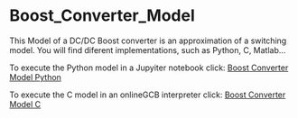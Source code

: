 # Boost_Converter_Model
This Model of a DC/DC Boost converter is an approximation of a switching model.
You will find diferent implementations, such as Python, C, Matlab...

To execute the Python model in a Jupyiter notebook click: [Boost Converter Model Python](https://colab.research.google.com/drive/17blXxhXYZGddtZxGlVVpSNVU4JS4_cxu?usp=sharing)

To execute the C model in an onlineGCB interpreter click: [Boost Converter Model C](https://onlinegdb.com/6iAW8Ta4o)

